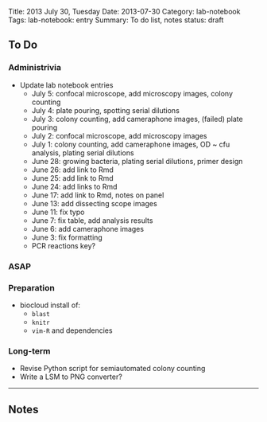 Title: 2013 July 30, Tuesday
Date: 2013-07-30
Category: lab-notebook
Tags: lab-notebook: entry
Summary: To do list, notes
status: draft

## To Do ##

### Administrivia ###

- Update lab notebook entries
    - July 5: confocal microscope, add microscopy images, colony counting
    - July 4: plate pouring, spotting serial dilutions
    - July 3: colony counting, add cameraphone images, (failed) plate pouring
    - July 2: confocal microscope, add microscopy images 
    - July 1: colony counting, add cameraphone images, OD ~ cfu analysis, plating serial dilutions
    - June 28: growing bacteria, plating serial dilutions, primer design
    - June 26: add link to Rmd
    - June 25: add link to Rmd
    - June 24: add links to Rmd
    - June 17: add link to Rmd, notes on panel
    - June 13: add dissecting scope images
    - June 11: fix typo
    - June 7: fix table, add analysis results 
    - June 6: add cameraphone images
    - June 3: fix formatting
    - PCR reactions key?

### ASAP ###


### Preparation ###

- biocloud install of:
    - `blast`
    - `knitr`
    - `vim-R` and dependencies

### Long-term ###

- Revise Python script for semiautomated colony counting
- Write a LSM to PNG converter?

***

## Notes ##


